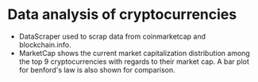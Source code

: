 # Data analysis of cryptocurrencies
- DataScraper used to scrap data from coinmarketcap and blockchain.info.
- MarketCap shows the current market capitalization distribution among the top 9 cryptocurrencies with regards to their market cap.
A bar plot for benford's law is also shown for comparison.

